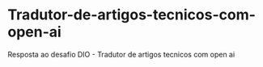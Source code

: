 # Tradutor-de-artigos-tecnicos-com-open-ai
Resposta ao desafio DIO - Tradutor de artigos tecnicos com open ai
